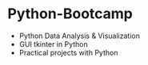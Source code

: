 # Python-Bootcamp

- Python Data Analysis & Visualization 
- GUI tkinter in Python
- Practical projects with Python